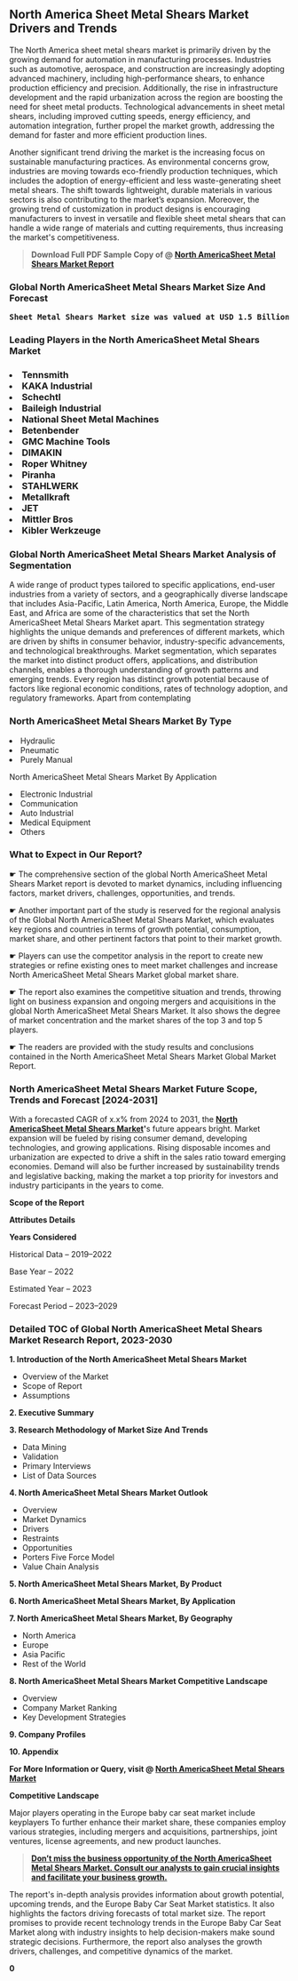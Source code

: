 <p> <h2>North America Sheet Metal Shears Market Drivers and Trends</h2><p>The North America sheet metal shears market is primarily driven by the growing demand for automation in manufacturing processes. Industries such as automotive, aerospace, and construction are increasingly adopting advanced machinery, including high-performance shears, to enhance production efficiency and precision. Additionally, the rise in infrastructure development and the rapid urbanization across the region are boosting the need for sheet metal products. Technological advancements in sheet metal shears, including improved cutting speeds, energy efficiency, and automation integration, further propel the market growth, addressing the demand for faster and more efficient production lines.</p><p>Another significant trend driving the market is the increasing focus on sustainable manufacturing practices. As environmental concerns grow, industries are moving towards eco-friendly production techniques, which includes the adoption of energy-efficient and less waste-generating sheet metal shears. The shift towards lightweight, durable materials in various sectors is also contributing to the market’s expansion. Moreover, the growing trend of customization in product designs is encouraging manufacturers to invest in versatile and flexible sheet metal shears that can handle a wide range of materials and cutting requirements, thus increasing the market's competitiveness.</p></p><blockquote id="" class=""><strong>Download Full PDF Sample Copy of @&nbsp;<a href="https://www.verifiedmarketreports.com/download-sample/?rid=304676&utm_source=GitHub-Jan&utm_medium=263" target="_blank">North AmericaSheet Metal Shears Market Report</a>&nbsp;&nbsp;</strong></blockquote><h3 id="" class=""><strong>Global&nbsp;North AmericaSheet Metal Shears Market Size And Forecast</strong></h3><pre class="reader-text-block__code-block"><strong>Sheet Metal Shears Market size was valued at USD 1.5 Billion in 2022 and is projected to reach USD 2.3 Billion by 2030, growing at a CAGR of 6.0% from 2024 to 2030.</strong></pre><h3 id="" class="">Leading Players in the&nbsp;North AmericaSheet Metal Shears Market</h3><h3 class=""></Li><Li>Tennsmith</Li><Li> KAKA Industrial</Li><Li> Schechtl</Li><Li> Baileigh Industrial</Li><Li> National Sheet Metal Machines</Li><Li> Betenbender</Li><Li> GMC Machine Tools</Li><Li> DIMAKIN</Li><Li> Roper Whitney</Li><Li> Piranha</Li><Li> STAHLWERK</Li><Li> Metallkraft</Li><Li> JET</Li><Li> Mittler Bros</Li><Li> Kibler Werkzeuge</h3><h3 id="" class="">Global&nbsp;North AmericaSheet Metal Shears Market Analysis of Segmentation</h3><p id="" class="">A wide range of product types tailored to specific applications, end-user industries from a variety of sectors, and a geographically diverse landscape that includes Asia-Pacific, Latin America, North America, Europe, the Middle East, and Africa are some of the characteristics that set the North AmericaSheet Metal Shears Market apart. This segmentation strategy highlights the unique demands and preferences of different markets, which are driven by shifts in consumer behavior, industry-specific advancements, and technological breakthroughs. Market segmentation, which separates the market into distinct product offers, applications, and distribution channels, enables a thorough understanding of growth patterns and emerging trends. Every region has distinct growth potential because of factors like regional economic conditions, rates of technology adoption, and regulatory frameworks. Apart from contemplating</p><h3 id="" class="">North AmericaSheet Metal Shears Market&nbsp;By Type</h3><p></Li><Li>Hydraulic</Li><Li> Pneumatic</Li><Li> Purely Manual</p><div class="" data-test-id=""><p>North AmericaSheet Metal Shears Market&nbsp;By Application</p></div><p class=""></Li><Li>Electronic Industrial</Li><Li> Communication</Li><Li> Auto Industrial</Li><Li> Medical Equipment</Li><Li> Others</p><div class="" data-test-id=""><h3><span class="">What to Expect in Our Report?</span></h3></div><div class="" data-test-id=""><p><span class="">☛ The comprehensive section of the global North AmericaSheet Metal Shears Market report is devoted to market dynamics, including influencing factors, market drivers, challenges, opportunities, and trends.</span></p></div><div class="" data-test-id=""><p><span class="">☛ Another important part of the study is reserved for the regional analysis of the Global North AmericaSheet Metal Shears Market, which evaluates key regions and countries in terms of growth potential, consumption, market share, and other pertinent factors that point to their market growth.</span></p></div><div class="" data-test-id=""><p><span class="">☛ Players can use the competitor analysis in the report to create new strategies or refine existing ones to meet market challenges and increase North AmericaSheet Metal Shears Market global market share.</span></p></div><div class="" data-test-id=""><p><span class="">☛ The report also examines the competitive situation and trends, throwing light on business expansion and ongoing mergers and acquisitions in the global North AmericaSheet Metal Shears Market. It also shows the degree of market concentration and the market shares of the top 3 and top 5 players.</span></p></div><div class="" data-test-id=""><p><span class="">☛ The readers are provided with the study results and conclusions contained in the North AmericaSheet Metal Shears Market Global Market Report.</span></p></div><div class="" data-test-id=""><h3><span class="">North AmericaSheet Metal Shears Market Future Scope, Trends and Forecast [2024-2031]</span></h3></div><div class="" data-test-id=""><p><span class="">With a forecasted CAGR of x.x% from 2024 to 2031, the <strong><a href="https://www.verifiedmarketreports.com/download-sample/?rid=304676&utm_source=GitHub-Jan&utm_medium=263" target="_blank">North AmericaSheet Metal Shears Market</a>'</strong>s future appears bright. Market expansion will be fueled by rising consumer demand, developing technologies, and growing applications. Rising disposable incomes and urbanization are expected to drive a shift in the sales ratio toward emerging economies. Demand will also be further increased by sustainability trends and legislative backing, making the market a top priority for investors and industry participants in the years to come.</span></p><p id="ember66" class="ember-view reader-text-block__paragraph"><strong>Scope of the Report</strong></p><p id="ember67" class="ember-view reader-text-block__paragraph"><strong>Attributes Details</strong></p><p id="ember68" class="ember-view reader-text-block__paragraph"><strong>Years Considered</strong></p><p id="ember69" class="ember-view reader-text-block__paragraph">Historical Data &ndash; 2019&ndash;2022</p><p id="ember70" class="ember-view reader-text-block__paragraph">Base Year &ndash; 2022</p><p id="ember71" class="ember-view reader-text-block__paragraph">Estimated Year &ndash; 2023</p><p id="ember72" class="ember-view reader-text-block__paragraph">Forecast Period &ndash; 2023&ndash;2029</p></div><h3 id="" class="">Detailed TOC of Global North AmericaSheet Metal Shears Market Research Report, 2023-2030</h3><p id="" class=""><strong>1. Introduction of the North AmericaSheet Metal Shears Market</strong></p><ul><li>Overview of the Market</li><li>Scope of Report</li><li>Assumptions</li></ul><p id="" class=""><strong>2. Executive Summary</strong></p><p id="" class=""><strong>3. Research Methodology of Market Size And Trends</strong></p><ul><li>Data Mining</li><li>Validation</li><li>Primary Interviews</li><li>List of Data Sources</li></ul><p id="" class=""><strong>4. North AmericaSheet Metal Shears Market Outlook</strong></p><ul><li>Overview</li><li>Market Dynamics</li><li>Drivers</li><li>Restraints</li><li>Opportunities</li><li>Porters Five Force Model</li><li>Value Chain Analysis</li></ul><p id="" class=""><strong>5. North AmericaSheet Metal Shears Market, By Product</strong></p><p id="" class=""><strong>6. North AmericaSheet Metal Shears Market, By Application</strong></p><p id="" class=""><strong>7. North AmericaSheet Metal Shears Market, By Geography</strong></p><ul><li>North America</li><li>Europe</li><li>Asia Pacific</li><li>Rest of the World</li></ul><p id="" class=""><strong>8. North AmericaSheet Metal Shears Market Competitive Landscape</strong></p><ul><li>Overview</li><li>Company Market Ranking</li><li>Key Development Strategies</li></ul><p id="" class=""><strong>9. Company Profiles</strong></p><p id="" class=""><strong>10. Appendix</strong></p><p><strong>For More Information or Query, visit&nbsp;@ <a href="https://www.verifiedmarketreports.com/product/sheet-metal-shears-market/" target="_blank">North AmericaSheet Metal Shears Market</a></strong></p><p id="ember61" class="ember-view reader-text-block__paragraph"><strong>Competitive Landscape</strong></p><p id="ember62" class="ember-view reader-text-block__paragraph">Major players operating in the Europe baby car seat market include keyplayers To further enhance their market share, these companies employ various strategies, including mergers and acquisitions, partnerships, joint ventures, license agreements, and new product launches.</p><blockquote id="ember63" class="ember-view reader-text-block__blockquote"><strong><a href="https://www.verifiedmarketreports.com/download-sample/?rid=304676&utm_source=GitHub-Jan&utm_medium=263" target="_blank">Don&rsquo;t miss the business opportunity of the North AmericaSheet Metal Shears Market. Consult our analysts to gain crucial insights and facilitate your business growth.</a></strong></blockquote><p id="ember64" class="ember-view reader-text-block__paragraph">The report's in-depth analysis provides information about growth potential, upcoming trends, and the Europe Baby Car Seat Market statistics. It also highlights the factors driving forecasts of total market size. The report promises to provide recent technology trends in the Europe Baby Car Seat Market along with industry insights to help decision-makers make sound strategic decisions. Furthermore, the report also analyses the growth drivers, challenges, and competitive dynamics of the market.</p><p class="ember-view reader-text-block__paragraph"><strong>0</strong></p>
